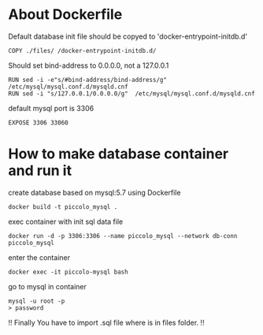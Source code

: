 # About Dockerfile

Default database init file should be copyed to 'docker-entrypoint-initdb.d'

    COPY ./files/ /docker-entrypoint-initdb.d/

Should set bind-address to 0.0.0.0, not a 127.0.0.1

    RUN sed -i -e"s/#bind-address/bind-address/g" /etc/mysql/mysql.conf.d/mysqld.cnf 
    RUN sed -i "s/127.0.0.1/0.0.0.0/g"  /etc/mysql/mysql.conf.d/mysqld.cnf

default mysql port is 3306
   
    EXPOSE 3306 33060


# How to make database container and run it

 create database based on mysql:5.7 using Dockerfile

    docker build -t piccolo_mysql .

 exec container with init sql data file

    docker run -d -p 3306:3306 --name piccolo_mysql --network db-conn  piccolo_mysql

 enter the container

    docker exec -it piccolo-mysql bash

 go to mysql in container

    mysql -u root -p
    > password


!! Finally You have to import .sql file where is in files folder. !!

